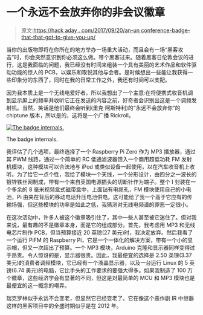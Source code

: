 # 一个永远不会放弃你的非会议徽章

> 原文:[https://hack aday . com/2017/09/20/an-un conference-badge-that-that-got-to-give-you-up/](https://hackaday.com/2017/09/20/an-unconference-badge-thats-never-gonna-give-you-up/)

当你的出版物即将在你所在的地方举办一场重大活动，而且会有一场“黑客攻击”时，你会突然意识到你必须这么做。带个黑客过来。随着黑客日伦敦会议的进行，这是我面临的问题，我已经没有时间来组装一个具有美丽的艺术作品和软件驱动功能的惊人的 PCB，以娱乐和取悦其他与会者。是时候想出一些能让我获得一些印象分的东西了，同时在我的日常工作之外，我还有时间可以支配。

因为我本质上是一个无线电爱好者，所以我想出了一个主意:在将便携式收音机调到显示屏上的频率并收听它正在发送的内容之前，好奇者会识别出这是一个调频发射机。当然，笑话是他们最终会听到(里克·阿斯特利)的“永远不会放弃你”的 chiptune 版本，所以是的，这将是一个广播 Rickroll。

[![The badge internals.](../Images/4bde333462804f91ef22caf13ca9ea51.png)](https://hackaday.com/wp-content/uploads/2017/09/badge-module.jpg)

The badge internals.

我评估了几个选项，最终选择了一个 Raspberry Pi Zero 作为 MP3 播放器，通过其 PWM 线路，通过一个简单的 RC 低通滤波器馈入一个商用超低功耗 FM 发射机模块，这种模块可以合法地与 iPod 或类似设备一起使用，以在汽车收音机上收听。为了给它一点个性，我给了模块一个天线，一个分形设计，由四分之一波长的镀锌铁丝网制成，带有一个来自英国电源插头的切断针作为端子。整个 I 封装在一个多余的 8 毫米视频盒式磁带盒中，上面钻有电缆孔，FM 模块使用自己的小电池，Pi 由夹在背后的移动电话升压电池供电。这可能给了我一个高于它应有的传输场强，但这些模块的功率是如此之低，我猜测对无线电频谱的罪恶一定很小。

在这次活动中，许多人被这个徽章吸引住了，其中一些人甚至被它迷住了。但对我来说，最有趣的不是徽章本身，而是它的组成部分。首先，我考虑用 MP3 和无线电芯片制作 PCB，但当预算接近 20 英镑(27 美元)时，我决定放弃。然后我看了一个运行 PiFM 的 Raspberry Pi，它是一个一体化的解决方案，带有一个小的显示帽，但又一次超出了预算。一个 MP3 模块，Arduino 克隆和显示器同样变得过于昂贵。令人惊讶的是，显示器很贵。因此，我最便宜的选择是 2.50 英镑(3.37 美元)的消费者调频模块，它已经有一个液晶显示器，以及一台运行 Linux 的 5 英镑(6.74 美元)的电脑，它比手头的工作要求的要强大得多。如果我制造了 100 万个徽章，这些经济学会有显著的不同，但这是对最简单的 MCU 和 MP3 模块也是最便宜的这一概念的嘲弄。

瑞克罗林似乎永远不会变老，但显然它已经变老了。它在像这个恶作剧 IR 中继器这样的黑客项目中的全盛时期似乎是在 2012 年。